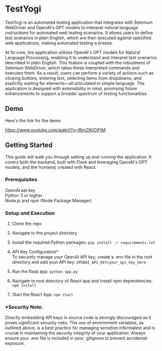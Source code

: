 <h1>TestYogi</h1>

TestYogi is an automated testing application that integrates with Selenium WebDriver and OpenAI's GPT models to interpret natural language instructions for automated web testing scenarios. It allows users to define test scenarios in plain English, which are then executed against specified web applications, making automated testing a breeze.

At its core, the application utilizes OpenAI's GPT models for Natural Language Processing, enabling it to understand and interpret test scenarios described in plain English. This feature is coupled with the robustness of Selenium WebDriver, which takes these interpreted commands and executes them. As a result, users can perform a variety of actions such as clicking buttons, entering text, selecting items from dropdowns, and explicitly waiting for elements—all articulated in simple language. The application is designed with extensibility in mind, promising future enhancements to support a broader spectrum of testing functionalities.

<h2>Demo</h2>

Here's the link for the demo

https://www.youtube.com/watch?v=IBmZ90OjFtM

<h2>Getting Started</h2>

This guide will walk you through setting up and running the application. It covers both the backend, built with Flask and leveraging OpenAI's GPT models, and the frontend, created with React.

<h3>Prerequisites</h3>
OpenAI api key<br>
Python 3 or higher<br>
Node.js and npm (Node Package Manager)

<h3>Setup and Execution</h3>

1) Clone the repo
   
2) Navigate to the project directory
   
3) Install the required Python packages:
   ```pip install -r requirements.txt```

4) API Key Configuration*<br>
   To securely manage your OpenAI API key, create a .env file in the root directory and add your API key:
   ```OPENAI_API_KEY=your_api_key_here```

   
6) Run the flask app:
   ```python app.py```
   
7) Navigate to root directory of React app and install npm dependencies:
   ```npm install```

8) Start the React App:
   ```npm start```
   

<h3>*Security Note.</h3>
 
Directly embedding API keys in source code is strongly discouraged as it poses significant security risks. The use of environment variables, as outlined above, is a best practice for managing sensitive information and is crucial in maintaining the security integrity of your application. Always ensure your .env file is included in your .gitignore to prevent accidental exposure.
 







